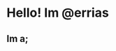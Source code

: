 <!DOCTYPE html>
<html lang="en">
<head>
    <meta charset="UTF-8">
    <meta http-equiv="X-UA-Compatible" content="IE=edge">
    <meta name="viewport" content="width=device-width, initial-scale=1.0">
</head>
<style>
</style>
<body>
    <h1>Hello! Im @errias</h1>
    <h2>Im a;</h2>
    <img src="https://s2.gifyu.com/images/smd.gif" alt="">
</body>
</html>
